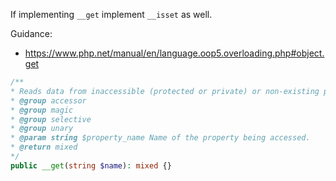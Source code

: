 If implementing `__get` implement `__isset` as well.

Guidance:
* https://www.php.net/manual/en/language.oop5.overloading.php#object.get

```php
/**
* Reads data from inaccessible (protected or private) or non-existing properties.
* @group accessor
* @group magic
* @group selective
* @group unary
* @param string $property_name Name of the property being accessed.
* @return mixed
*/
public __get(string $name): mixed {}
```
